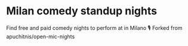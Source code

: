 # Milan comedy standup nights

Find free and paid comedy nights to perform at in Milano 🎙
Forked from apuchitnis/open-mic-nights 